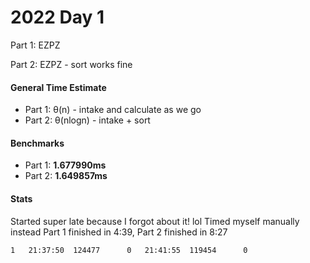 # 2022 Day 1

Part 1: EZPZ

Part 2: EZPZ - sort works fine

#### General Time Estimate
- Part 1: θ(n) - intake and calculate as we go
- Part 2: θ(nlogn) - intake + sort

#### Benchmarks
- Part 1: **1.677990ms**
- Part 2: **1.649857ms**

#### Stats
Started super late because I forgot about it! lol
Timed myself manually instead
Part 1 finished in 4:39, Part 2 finished in 8:27
```
1   21:37:50  124477      0   21:41:55  119454      0
```
